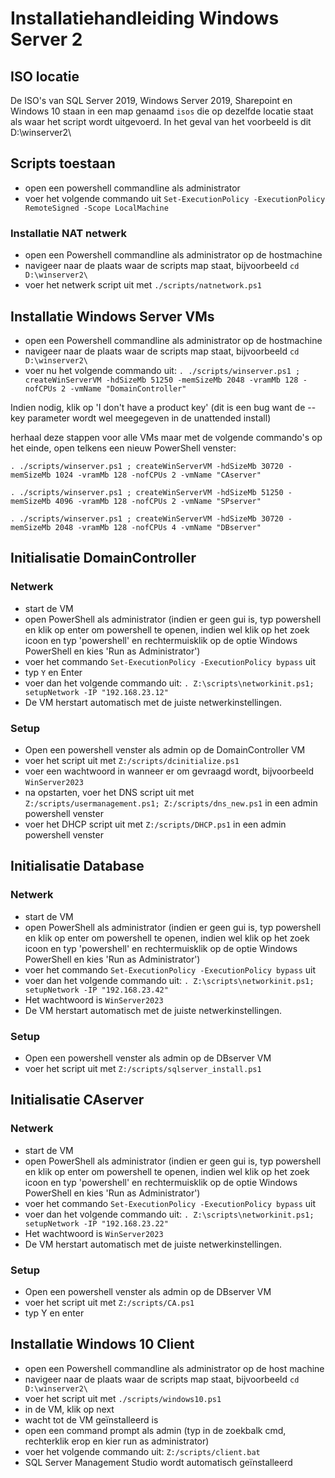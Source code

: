 # Installatiehandleiding Windows Server 2

## ISO locatie

De ISO's van SQL Server 2019, Windows Server 2019, Sharepoint en Windows 10 staan in een map genaamd `isos` die op dezelfde locatie staat als waar het script wordt uitgevoerd. In het geval van het voorbeeld is dit D:\winserver2\

## Scripts toestaan

- open een powershell commandline als administrator
- voer het volgende commando uit `Set-ExecutionPolicy -ExecutionPolicy RemoteSigned -Scope LocalMachine`

### Installatie NAT netwerk

- open een Powershell commandline als administrator op de hostmachine
- navigeer naar de plaats waar de scripts map staat, bijvoorbeeld `cd D:\winserver2\`
- voer het netwerk script uit met `./scripts/natnetwork.ps1`

## Installatie Windows Server VMs

- open een Powershell commandline als administrator op de hostmachine
- navigeer naar de plaats waar de scripts map staat, bijvoorbeeld `cd D:\winserver2\`
- voer nu het volgende commando uit: `. ./scripts/winserver.ps1 ; createWinServerVM -hdSizeMb 51250 -memSizeMb 2048 -vramMb 128 -nofCPUs 2 -vmName "DomainController"`

Indien nodig, klik op 'I don't have a product key' (dit is een bug want de --key parameter wordt wel meegegeven in de unattended install)

herhaal deze stappen voor alle VMs maar met de volgende commando's op het einde, open telkens een nieuw PowerShell venster:

`. ./scripts/winserver.ps1 ; createWinServerVM -hdSizeMb 30720 -memSizeMb 1024 -vramMb 128 -nofCPUs 2 -vmName "CAserver"`

`. ./scripts/winserver.ps1 ; createWinServerVM -hdSizeMb 51250 -memSizeMb 4096 -vramMb 128 -nofCPUs 2 -vmName "SPserver"`

`. ./scripts/winserver.ps1 ; createWinServerVM -hdSizeMb 30720 -memSizeMb 2048 -vramMb 128 -nofCPUs 4 -vmName "DBserver"`


## Initialisatie DomainController

### Netwerk

- start de VM
- open PowerShell als administrator (indien er geen gui is, typ powershell en klik op enter om powershell te openen, indien wel klik op het zoek icoon en typ 'powershell' en rechtermuisklik op de optie Windows PowerShell en kies 'Run as Administrator')
- voer het commando `Set-ExecutionPolicy -ExecutionPolicy bypass` uit
- typ `Y` en Enter
- voer dan het volgende commando uit: `. Z:\scripts\networkinit.ps1; setupNetwork -IP "192.168.23.12"`
- De VM herstart automatisch met de juiste netwerkinstellingen.

### Setup 

- Open een powershell venster als admin op de DomainController VM
- voer het script uit met `Z:/scripts/dcinitialize.ps1`
- voer een wachtwoord in wanneer er om gevraagd wordt, bijvoorbeeld `WinServer2023`
- na opstarten, voer het DNS script uit met `Z:/scripts/usermanagement.ps1; Z:/scripts/dns_new.ps1` in een admin powershell venster
- voer het DHCP script uit met `Z:/scripts/DHCP.ps1` in een admin powershell venster

## Initialisatie Database

### Netwerk

- start de VM
- open PowerShell als administrator (indien er geen gui is, typ powershell en klik op enter om powershell te openen, indien wel klik op het zoek icoon en typ 'powershell' en rechtermuisklik op de optie Windows PowerShell en kies 'Run as Administrator')
- voer het commando `Set-ExecutionPolicy -ExecutionPolicy bypass` uit
- voer dan het volgende commando uit: `. Z:\scripts\networkinit.ps1; setupNetwork -IP "192.168.23.42"`
- Het wachtwoord is `WinServer2023`
- De VM herstart automatisch met de juiste netwerkinstellingen.

### Setup 

- Open een powershell venster als admin op de DBserver VM
- voer het script uit met `Z:/scripts/sqlserver_install.ps1`

## Initialisatie CAserver

### Netwerk

- start de VM
- open PowerShell als administrator (indien er geen gui is, typ powershell en klik op enter om powershell te openen, indien wel klik op het zoek icoon en typ 'powershell' en rechtermuisklik op de optie Windows PowerShell en kies 'Run as Administrator')
- voer het commando `Set-ExecutionPolicy -ExecutionPolicy bypass` uit
- voer dan het volgende commando uit: `. Z:\scripts\networkinit.ps1; setupNetwork -IP "192.168.23.22"`
- Het wachtwoord is `WinServer2023`
- De VM herstart automatisch met de juiste netwerkinstellingen.

### Setup 

- Open een powershell venster als admin op de DBserver VM
- voer het script uit met `Z:/scripts/CA.ps1`
- typ Y en enter


## Installatie Windows 10 Client

- open een Powershell commandline als administrator op de host machine
- navigeer naar de plaats waar de scripts map staat, bijvoorbeeld `cd D:\winserver2\`
- voer het script uit met `./scripts/windows10.ps1`
- in de VM, klik op next
- wacht tot de VM geïnstalleerd is
- open een command prompt als admin (typ in de zoekbalk cmd, rechterklik erop en kier run as administrator)
- voer het volgende commando uit: `Z:/scripts/client.bat`
- SQL Server Management Studio wordt automatisch geïnstalleerd



